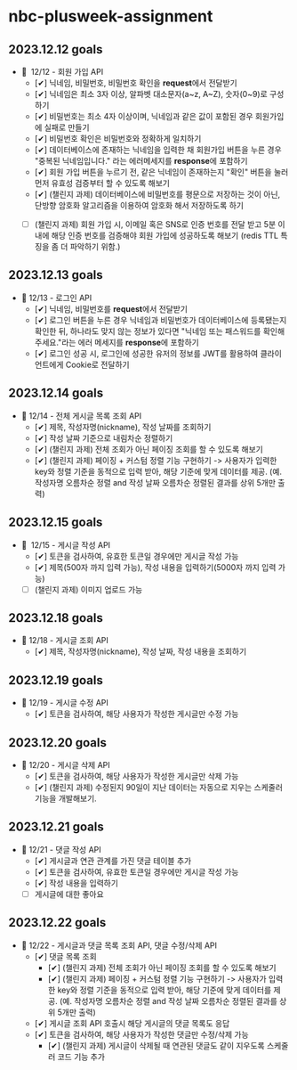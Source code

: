 # nbc-plusweek-assignment

2023.12.12 goals
-------------
- 💬  12/12 - 회원 가입 API
    - [✔]  닉네임, 비밀번호, 비밀번호 확인을 **request**에서 전달받기
    - [✔]  닉네임은 최소 3자 이상, 알파벳 대소문자(a~z, A~Z), 숫자(0~9)로 구성하기
    - [✔]  비밀번호는 최소 4자 이상이며, 닉네임과 같은 값이 포함된 경우 회원가입에 실패로 만들기
    - [✔]  비밀번호 확인은 비밀번호와 정확하게 일치하기
    - [✔]  데이터베이스에 존재하는 닉네임을 입력한 채 회원가입 버튼을 누른 경우 "중복된 닉네임입니다." 라는 에러메세지를 **response**에 포함하기
    - [✔]  회원 가입 버튼을 누르기 전, 같은 닉네임이 존재하는지 "확인" 버튼을 눌러 먼저 유효성 검증부터 할 수 있도록 해보기
    - [✔]  (챌린지 과제) 데이터베이스에 비밀번호를 평문으로 저장하는 것이 아닌, 단방향 암호화 알고리즘을 이용하여 암호화 해서 저장하도록 하기
    - [ ]  (챌린지 과제) 회원 가입 시, 이메일 혹은 SNS로 인증 번호를 전달 받고 5분 이내에 해당 인증 번호를 검증해야 회원 가입에 성공하도록 해보기 (redis TTL 특징을 좀 더 파악하기 위함.)


2023.12.13 goals
-------------
- 💬 12/13 - 로그인 API
    - [✔]  닉네임, 비밀번호를 **request**에서 전달받기
    - [✔]  로그인 버튼을 누른 경우 닉네임과 비밀번호가 데이터베이스에 등록됐는지 확인한 뒤, 하나라도 맞지 않는 정보가 있다면 "닉네임 또는 패스워드를 확인해주세요."라는 에러 메세지를 **response**에 포함하기
    - [✔]  로그인 성공 시, 로그인에 성공한 유저의 정보를 JWT를 활용하여 클라이언트에게 Cookie로 전달하기


2023.12.14 goals
-------------
- 💬 12/14 - 전체 게시글 목록 조회 API
    - [✔]  제목, 작성자명(nickname), 작성 날짜를 조회하기
    - [✔]  작성 날짜 기준으로 내림차순 정렬하기
    - [✔]  (챌린지 과제) 전체 조회가 아닌 페이징 조회를 할 수 있도록 해보기
    - [✔]  (챌린지 과제) 페이징 + 커스텀 정렬 기능 구현하기 -> 사용자가 입력한 key와 정렬 기준을 동적으로 입력 받아, 해당 기준에 맞게 데이터를 제공. (예. 작성자명 오름차순 정렬 and 작성 날짜 오름차순 정렬된 결과를 상위 5개만 출력)


2023.12.15 goals
-------------
- 💬  12/15 - 게시글 작성 API
    - [✔]  토큰을 검사하여, 유효한 토큰일 경우에만 게시글 작성 가능
    - [✔]  제목(500자 까지 입력 가능), 작성 내용을 입력하기(5000자 까지 입력 가능)
    - [ ]  (챌린지 과제) 이미지 업로드 가능

2023.12.18 goals
-------------
- 💬 12/18 - 게시글 조회 API
    - [✔] 제목, 작성자명(nickname), 작성 날짜, 작성 내용을 조회하기
 
2023.12.19 goals
-------------
- 💬 12/19 - 게시글 수정 API
    - [✔] 토큰을 검사하여, 해당 사용자가 작성한 게시글만 수정 가능

2023.12.20 goals
-------------
- 💬 12/20 - 게시글 삭제 API
    - [✔]  토큰을 검사하여, 해당 사용자가 작성한 게시글만 삭제 가능
    - [✔]  (챌린지 과제) 수정된지 90일이 지난 데이터는 자동으로 지우는 스케줄러 기능을 개발해보기.
             
2023.12.21 goals
-------------
- 💬 12/21 - 댓글 작성 API
    - [✔]  게시글과 연관 관계를 가진 댓글 테이블 추가
    - [✔]  토큰을 검사하여, 유효한 토큰일 경우에만 게시글 작성 가능
    - [✔]  작성 내용을 입력하기
    - [ ]  게시글에 대한 좋아요
 
2023.12.22 goals
-------------
- 💬 12/22 - 게시글과 댓글 목록 조회 API, 댓글 수정/삭제 API
    - [✔]  댓글 목록 조회
        - [✔]  (챌린지 과제) 전체 조회가 아닌 페이징 조회를 할 수 있도록 해보기
        - [✔]  (챌린지 과제) 페이징 + 커스텀 정렬 기능 구현하기 -> 사용자가 입력한 key와 정렬 기준을 동적으로 입력 받아, 해당 기준에 맞게 데이터를 제공. (예. 작성자명 오름차순 정렬 and 작성 날짜 오름차순 정렬된 결과를 상위 5개만 출력)
    - [✔]  게시글 조회 API 호출시 해당 게시글의 댓글 목록도 응답
    - [✔]  토큰을 검사하여, 해당 사용자가 작성한 댓글만 수정/삭제 가능
        - [✔]  (챌린지 과제) 게시글이 삭제될 때 연관된 댓글도 같이 지우도록 스케줄러 코드 기능 추가
